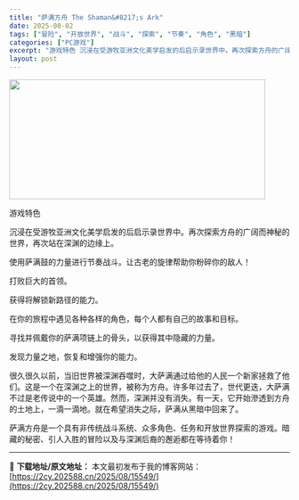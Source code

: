 ```yaml
---
title: "萨满方舟 The Shaman&#8217;s Ark"
date: 2025-08-02
tags: ["冒险", "开放世界", "战斗", "探索", "节奏", "角色", "黑暗"]
categories: ["PC游戏"]
excerpt: "游戏特色 沉浸在受游牧亚洲文化美学启发的后启示录世界中。再次探索方舟的广阔而神秘的世界，再次站在深渊的边缘上。 使用萨满鼓的力量进行节奏战斗。让古老的旋律帮助你粉碎你的敌人！ 打败巨大的首领。 获得将解锁新路径的能力。 在你的旅程中遇见各种各样的角色，每个人都有自己的故事和目标。 寻找并佩戴你的萨满&hellip;"
layout: post
---
```


<img class="aligncenter size-full wp-image-15511" src="https://2cy.202588.cn/wp-content/uploads/2025/08/202508021235285.webp" alt="" width="460" height="215" />

游戏特色

沉浸在受游牧亚洲文化美学启发的后启示录世界中。再次探索方舟的广阔而神秘的世界，再次站在深渊的边缘上。

使用萨满鼓的力量进行节奏战斗。让古老的旋律帮助你粉碎你的敌人！

打败巨大的首领。

获得将解锁新路径的能力。

在你的旅程中遇见各种各样的角色，每个人都有自己的故事和目标。

寻找并佩戴你的萨满项链上的骨头，以获得其中隐藏的力量。

发现力量之地，恢复和增强你的能力。

很久很久以前，当旧世界被深渊吞噬时，大萨满通过给他的人民一个新家拯救了他们。这是一个在深渊之上的世界，被称为方舟。许多年过去了，世代更迭，大萨满不过是老传说中的一个英雄。然而，深渊并没有消失。有一天，它开始滲透到方舟的土地上，一滴一滴地。就在希望消失之际，萨满从黑暗中回来了。

萨满方舟是一个具有非传统战斗系统、众多角色、任务和开放世界探索的游戏。暗藏的秘密、引人入胜的冒险以及与深渊后裔的邂逅都在等待着你！

---
📖 **下载地址/原文地址：** 本文最初发布于我的博客网站：[https://2cy.202588.cn/2025/08/15549/](https://2cy.202588.cn/2025/08/15549/)
